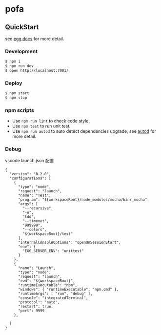 # pofa

## QuickStart

<!-- add docs here for user -->

see [egg docs][egg] for more detail.

### Development

```bash
$ npm i
$ npm run dev
$ open http://localhost:7001/
```

### Deploy

```bash
$ npm start
$ npm stop
```

### npm scripts

- Use `npm run lint` to check code style.
- Use `npm test` to run unit test.
- Use `npm run autod` to auto detect dependencies upgrade, see [autod](https://www.npmjs.com/package/autod) for more detail.


### Debug

vscode launch.json 配置
```
{
  "version": "0.2.0",
  "configurations": [
    {
      "type": "node",
      "request": "launch",
      "name": "Test",
      "program": "${workspaceRoot}/node_modules/mocha/bin/_mocha",
      "args": [
        "--recursive",
        "-u",
        "tdd",
        "--timeout",
        "999999",
        "--colors",
        "${workspaceRoot}/test"
      ],
      "internalConsoleOptions": "openOnSessionStart",
      "env": {
        "EGG_SERVER_ENV": "unittest"
      }
    },
    {
      "name": "Launch",
      "type": "node",
      "request": "launch",
      "cwd": "${workspaceRoot}",
      "runtimeExecutable": "npm",
      "windows": { "runtimeExecutable": "npm.cmd" },
      "runtimeArgs": [ "run", "debug" ],
      "console": "integratedTerminal",
      "protocol": "auto",
      "restart": true,
      "port": 9999
    },

  ]
}
```


[egg]: https://eggjs.org